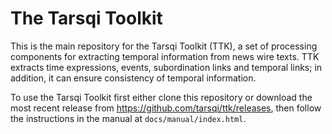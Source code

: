 # The Tarsqi Toolkit

This is the main repository for the Tarsqi Toolkit (TTK), a set of processing components for extracting temporal information from news wire texts. TTK extracts time expressions, events, subordination links and temporal links; in addition, it can ensure consistency of temporal information.

To use the Tarsqi Toolkit first either clone this repository or download the most recent release from https://github.com/tarsqi/ttk/releases, then follow the instructions in the manual at `docs/manual/index.html`.
